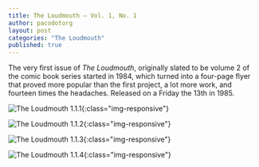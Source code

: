 ```yaml
---
title: The Loudmouth — Vol. 1, No. 1
author: pacodotorg
layout: post
categories: "The Loudmouth"
published: true
---
```

The very first issue of _The Loudmouth_, originally slated to be volume 2 of the comic book series started in 1984, which turned into a four-page flyer that proved more popular than the first project, a lot more work, and fourteen times the headaches. Released on a Friday the 13th in 1985.

![The Loudmouth 1.1.1]({{site.baseurl}}/images/LM0101_01c.jpg){:class="img-responsive"}

![The Loudmouth 1.1.2]({{site.baseurl}}/images/LM0101_02c.jpg){:class="img-responsive"}

![The Loudmouth 1.1.3]({{site.baseurl}}/images/LM0101_03c.jpg){:class="img-responsive"}

![The Loudmouth 1.1.4]({{site.baseurl}}/images/LM0101_04c.jpg){:class="img-responsive"}
